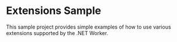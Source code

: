 # Extensions Sample

This sample project provides simple examples of how to use various extensions supported by the .NET Worker.
